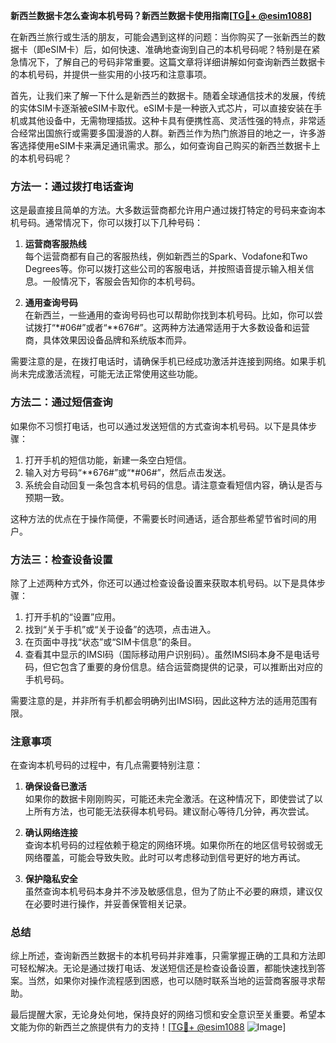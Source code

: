 **新西兰数据卡怎么查询本机号码？新西兰数据卡使用指南[[TG💪+ @esim1088](https://t.me/s/esim1088)]**

在新西兰旅行或生活的朋友，可能会遇到这样的问题：当你购买了一张新西兰的数据卡（即eSIM卡）后，如何快速、准确地查询到自己的本机号码呢？特别是在紧急情况下，了解自己的号码非常重要。这篇文章将详细讲解如何查询新西兰数据卡的本机号码，并提供一些实用的小技巧和注意事项。

首先，让我们来了解一下什么是新西兰的数据卡。随着全球通信技术的发展，传统的实体SIM卡逐渐被eSIM卡取代。eSIM卡是一种嵌入式芯片，可以直接安装在手机或其他设备中，无需物理插拔。这种卡具有便携性高、灵活性强的特点，非常适合经常出国旅行或需要多国漫游的人群。新西兰作为热门旅游目的地之一，许多游客选择使用eSIM卡来满足通讯需求。那么，如何查询自己购买的新西兰数据卡上的本机号码呢？

### 方法一：通过拨打电话查询

这是最直接且简单的方法。大多数运营商都允许用户通过拨打特定的号码来查询本机号码。通常情况下，你可以拨打以下几种号码：

1. **运营商客服热线**  
   每个运营商都有自己的客服热线，例如新西兰的Spark、Vodafone和Two Degrees等。你可以拨打这些公司的客服电话，并按照语音提示输入相关信息。一般情况下，客服会告知你的本机号码。

2. **通用查询号码**  
   在新西兰，一些通用的查询号码也可以帮助你找到本机号码。比如，你可以尝试拨打“*#06#”或者“**676#”。这两种方法通常适用于大多数设备和运营商，具体效果因设备品牌和系统版本而异。

需要注意的是，在拨打电话时，请确保手机已经成功激活并连接到网络。如果手机尚未完成激活流程，可能无法正常使用这些功能。

### 方法二：通过短信查询

如果你不习惯打电话，也可以通过发送短信的方式查询本机号码。以下是具体步骤：

1. 打开手机的短信功能，新建一条空白短信。
2. 输入对方号码“**676#”或“*#06#”，然后点击发送。
3. 系统会自动回复一条包含本机号码的信息。请注意查看短信内容，确认是否与预期一致。

这种方法的优点在于操作简便，不需要长时间通话，适合那些希望节省时间的用户。

### 方法三：检查设备设置

除了上述两种方式外，你还可以通过检查设备设置来获取本机号码。以下是具体步骤：

1. 打开手机的“设置”应用。
2. 找到“关于手机”或“关于设备”的选项，点击进入。
3. 在页面中寻找“状态”或“SIM卡信息”的条目。
4. 查看其中显示的IMSI码（国际移动用户识别码）。虽然IMSI码本身不是电话号码，但它包含了重要的身份信息。结合运营商提供的记录，可以推断出对应的手机号码。

需要注意的是，并非所有手机都会明确列出IMSI码，因此这种方法的适用范围有限。

### 注意事项

在查询本机号码的过程中，有几点需要特别注意：

1. **确保设备已激活**  
   如果你的数据卡刚刚购买，可能还未完全激活。在这种情况下，即使尝试了以上所有方法，也可能无法获得本机号码。建议耐心等待几分钟，再次尝试。

2. **确认网络连接**  
   查询本机号码的过程依赖于稳定的网络环境。如果你所在的地区信号较弱或无网络覆盖，可能会导致失败。此时可以考虑移动到信号更好的地方再试。

3. **保护隐私安全**  
   虽然查询本机号码本身并不涉及敏感信息，但为了防止不必要的麻烦，建议仅在必要时进行操作，并妥善保管相关记录。

### 总结

综上所述，查询新西兰数据卡的本机号码并非难事，只需掌握正确的工具和方法即可轻松解决。无论是通过拨打电话、发送短信还是检查设备设置，都能快速找到答案。当然，如果你对操作流程感到困惑，也可以随时联系当地的运营商客服寻求帮助。

最后提醒大家，无论身处何地，保持良好的网络习惯和安全意识至关重要。希望本文能为你的新西兰之旅提供有力的支持！[[TG💪+ @esim1088](https://t.me/s/esim1088) ![Image](https://i.postimg.cc/4NQfJmqS/Snipaste-2025-05-13-00-14-12.png)]